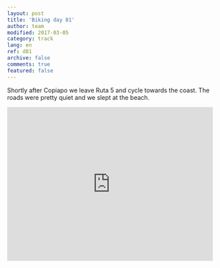 ```yaml
---   
layout: post 
title: 'Biking day 81'  
author: team 
modified: 2017-03-05
category: track 
lang: en 
ref: d81
archive: false 
comments: true 
featured: false 
--- 
```


 Shortly after Copiapo we leave Ruta 5 and cycle towards the coast. The roads were pretty quiet and we slept at the beach. 

<iframe width='480' height='360' src='http://track-kit.net/maps_s3/?v=embed&track=237033.gpx' frameborder='0' allowfullscreen></iframe>